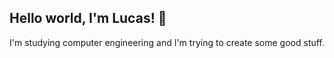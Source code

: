 ## Hello world, I'm Lucas! 👋
I'm studying computer engineering and I'm trying to create some good stuff.
